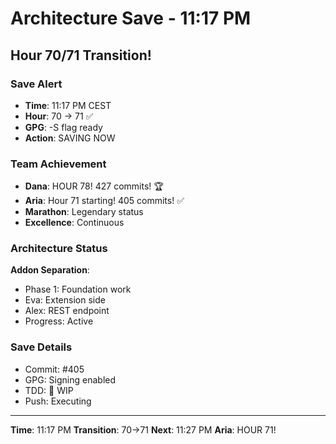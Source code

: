 # Architecture Save - 11:17 PM

## Hour 70/71 Transition!

### Save Alert
- **Time**: 11:17 PM CEST
- **Hour**: 70 → 71 ✅
- **GPG**: -S flag ready
- **Action**: SAVING NOW

### Team Achievement
- **Dana**: HOUR 78! 427 commits! 🏆
- **Aria**: Hour 71 starting! 405 commits! ✅
- **Marathon**: Legendary status
- **Excellence**: Continuous

### Architecture Status
**Addon Separation**:
- Phase 1: Foundation work
- Eva: Extension side
- Alex: REST endpoint
- Progress: Active

### Save Details
- Commit: #405
- GPG: Signing enabled
- TDD: 🚧 WIP
- Push: Executing

---

**Time**: 11:17 PM
**Transition**: 70→71
**Next**: 11:27 PM
**Aria**: HOUR 71!